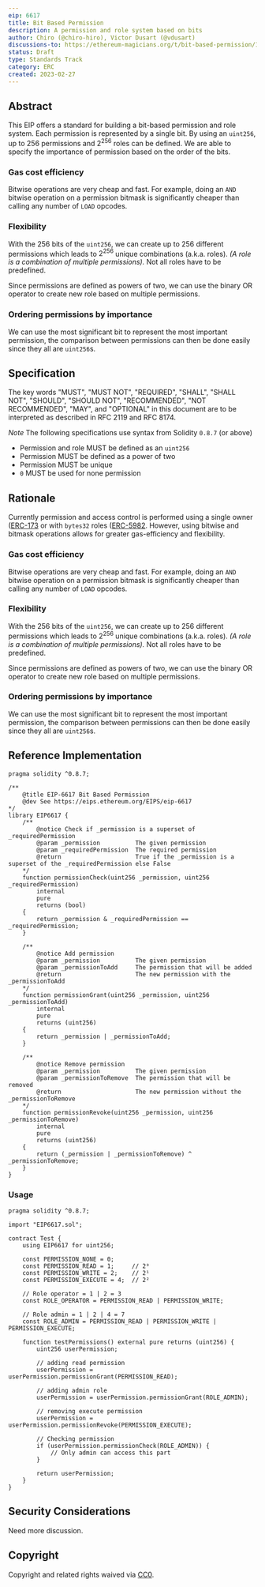 ```yaml
---
eip: 6617
title: Bit Based Permission
description: A permission and role system based on bits
author: Chiro (@chiro-hiro), Victor Dusart (@vdusart)
discussions-to: https://ethereum-magicians.org/t/bit-based-permission/13065
status: Draft
type: Standards Track
category: ERC
created: 2023-02-27
---
```


## Abstract

This EIP offers a standard for building a bit-based permission and role system. Each permission is represented by a single bit. By using an `uint256`, up to $256$ permissions and $2^{256}$ roles can be defined. We are able to specify the importance of permission based on the order of the bits.


### Gas cost efficiency

Bitwise operations are very cheap and fast. For example, doing an `AND` bitwise operation on a permission bitmask is significantly cheaper than calling any number of `LOAD` opcodes.

### Flexibility

With the 256 bits of the `uint256`, we can create up to 256 different permissions which leads to $2^{256}$ unique combinations (a.k.a. roles).
*(A role is a combination of multiple permissions).* Not all roles have to be predefined.

Since permissions are defined as powers of two, we can use the binary OR operator to create new role based on multiple permissions.

### Ordering permissions by importance

We can use the most significant bit to represent the most important permission, the comparison between permissions can then be done easily since they all are `uint256`s.

## Specification

The key words "MUST", "MUST NOT", "REQUIRED", "SHALL", "SHALL NOT", "SHOULD", "SHOULD NOT", "RECOMMENDED", "NOT RECOMMENDED", "MAY", and "OPTIONAL" in this document are to be interpreted as described in RFC 2119 and RFC 8174.

*Note* The following specifications use syntax from Solidity `0.8.7` (or above)

- Permission and role MUST be defined as an `uint256`
- Permission MUST be defined as a power of two
- Permission MUST be unique
- `0` MUST be used for none permission

## Rationale

Currently permission and access control is performed using a single owner ([ERC-173](./eip-173.md) or with `bytes32` roles ([ERC-5982](./eip-5983.md).
However, using bitwise and bitmask operations allows for greater gas-efficiency and flexibility.

### Gas cost efficiency

Bitwise operations are very cheap and fast. For example, doing an `AND` bitwise operation on a permission bitmask is significantly cheaper than calling any number of `LOAD` opcodes.

### Flexibility

With the 256 bits of the `uint256`, we can create up to 256 different permissions which leads to $2^{256}$ unique combinations (a.k.a. roles).
*(A role is a combination of multiple permissions).* Not all roles have to be predefined.

Since permissions are defined as powers of two, we can use the binary OR operator to create new role based on multiple permissions.

### Ordering permissions by importance

We can use the most significant bit to represent the most important permission, the comparison between permissions can then be done easily since they all are `uint256`s.

## Reference Implementation

```solidity
pragma solidity ^0.8.7;

/**
    @title EIP-6617 Bit Based Permission
    @dev See https://eips.ethereum.org/EIPS/eip-6617
*/
library EIP6617 {
    /**
        @notice Check if _permission is a superset of _requiredPermission
        @param _permission          The given permission
        @param _requiredPermission  The required permission
        @return                     True if the _permission is a superset of the _requiredPermission else False
    */
    function permissionCheck(uint256 _permission, uint256 _requiredPermission)
        internal
        pure
        returns (bool)
    {
        return _permission & _requiredPermission == _requiredPermission;
    }

    /**
        @notice Add permission
        @param _permission          The given permission
        @param _permissionToAdd		The permission that will be added
        @return                     The new permission with the _permissionToAdd
    */
    function permissionGrant(uint256 _permission, uint256 _permissionToAdd)
        internal
        pure
        returns (uint256)
    {
        return _permission | _permissionToAdd;
    }

    /**
        @notice Remove permission
        @param _permission          The given permission
        @param _permissionToRemove	The permission that will be removed
        @return                     The new permission without the _permissionToRemove
    */
    function permissionRevoke(uint256 _permission, uint256 _permissionToRemove)
        internal
        pure
        returns (uint256)
    {
        return (_permission | _permissionToRemove) ^ _permissionToRemove;
    }
}
```

### Usage

```solidity
pragma solidity ^0.8.7;

import "EIP6617.sol";

contract Test {
	using EIP6617 for uint256;

	const PERMISSION_NONE = 0;
	const PERMISSION_READ = 1;     // 2⁰
	const PERMISSION_WRITE = 2;    // 2¹
	const PERMISSION_EXECUTE = 4;  // 2²

	// Role operator = 1 | 2 = 3
	const ROLE_OPERATOR = PERMISSION_READ | PERMISSION_WRITE;

	// Role admin = 1 | 2 | 4 = 7
	const ROLE_ADMIN = PERMISSION_READ | PERMISSION_WRITE | PERMISSION_EXECUTE;

  	function testPermissions() external pure returns (uint256) {
    	uint256 userPermission;

		// adding read permission
    	userPermission = userPermission.permissionGrant(PERMISSION_READ);
    	
		// adding admin role
		userPermission = userPermission.permissionGrant(ROLE_ADMIN);

		// removing execute permission
    	userPermission = userPermission.permissionRevoke(PERMISSION_EXECUTE);
    	
		// Checking permission
		if (userPermission.permissionCheck(ROLE_ADMIN)) {
      		// Only admin can access this part
    	}

    	return userPermission;
  	}
}
```

## Security Considerations

Need more discussion.

## Copyright

Copyright and related rights waived via [CC0](../LICENSE.md).
